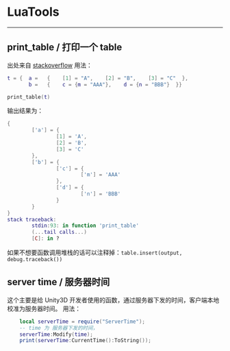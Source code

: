 # LuaTools

---

## print_table / 打印一个 table
  出处来自 [stackoverflow](http://stackoverflow.com/questions/9168058/how-to-dump-a-table-to-console)
  用法：
```lua
t = {  a =   {    [1] = "A",    [2] = "B",    [3] = "C"  },
       b =   {    c = {m = "AAA"},    d = {n = "BBB"}  }}

print_table(t)
```
输出结果为：
```lua
{
        ['a'] = {
                [1] = 'A',
                [2] = 'B',
                [3] = 'C'
        },
        ['b'] = {
                ['c'] = {
                        ['m'] = 'AAA'
                },
                ['d'] = {
                        ['n'] = 'BBB'
                }
        }
}
stack traceback:
        stdin:93: in function 'print_table'
        (...tail calls...)
        [C]: in ?

```
如果不想要函数调用堆栈的话可以注释掉：`table.insert(output, debug.traceback())`

## server time / 服务器时间
  这个主要是给 Unity3D 开发者使用的函数，通过服务器下发的时间，客户端本地校准为服务器时间。
  用法：
```lua
    local serverTime = require("ServerTime");
    -- time 为 服务器下发的时间，
    serverTime:Modify(time);
    print(serverTime:CurrentTime():ToString());
```
